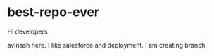 # best-repo-ever
Hi developers

avinash here. I like salesforce and deployment.
I am creating branch.
